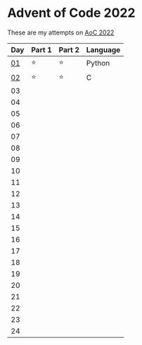 # Advent of Code 2022

These are my attempts on [AoC 2022](https://adventofcode.com/2022/)

| Day          | Part 1 | Part 2 | Language |
|--------------|--------|--------|----------|
| [01](day01)  |   ⭐   |   ⭐   | Python   |
| [02](day02)  |   ⭐   |   ⭐   | C        |
| 03           |        |        |          |
| 04           |        |        |          |
| 05           |        |        |          |
| 06           |        |        |          |
| 07           |        |        |          |
| 08           |        |        |          |
| 09           |        |        |          |
| 10           |        |        |          |
| 11           |        |        |          |
| 12           |        |        |          |
| 13           |        |        |          |
| 14           |        |        |          |
| 15           |        |        |          |
| 16           |        |        |          |
| 17           |        |        |          |
| 18           |        |        |          |
| 19           |        |        |          |
| 20           |        |        |          |
| 21           |        |        |          |
| 22           |        |        |          |
| 23           |        |        |          |
| 24           |        |        |          |
